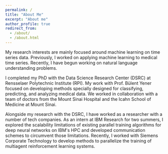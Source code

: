 ```yaml
---
permalink: /
title: "About Me"
excerpt: "About me"
author_profile: true
redirect_from: 
  - /about/
  - /about.html
---
```


My research interests are mainly focused around machine learning on time series data. Previously, I worked on applying machine learning to medical time series. Recently, I have begun working on natural language understanding problems.

I completed my PhD with the Data Science Research Center (DSRC) at Rensselaer Polytechnic Institute (RPI). My work with Prof. Bülent Yener focused on developing methods specially designed for classifying, predicting, and analyzing medical data. We worked in collaboration with a team of doctors from the Mount Sinai Hospital and the Icahn School of Medicine at Mount Sinai. 

Alongside my research with the DSRC, I have worked as a researcher with a number of tech companies. As an intern at IBM Research for two summers, I explored the scalability limitations of existing parallel training algorithms for deep neural networks on IBM's HPC and developed communication schemes to circumvent those limitations. Recently, I worked with Siemens Corporate Technology to develop methods to parallelize the training of multiagent reinforcement learning systems.

